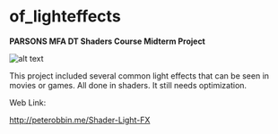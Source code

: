 # of_lighteffects
**PARSONS MFA DT Shaders Course Midterm Project** 


![alt text](https://raw.githubusercontent.com/peterobbin/wangl073_ss2015/master/midterm/midterm.png "midterm screenshot")

This project included several common light effects that can be seen in movies or games. All done in shaders. It still needs optimization. 

Web Link:

http://peterobbin.me/Shader-Light-FX

